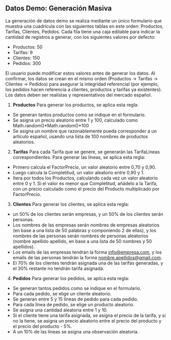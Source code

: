 ## Datos Demo: Generación Masiva

La generación de datos demo se realiza mediante un único formulario que muestra una cuadrícula con las siguientes tablas en este orden: Productos, Tarifas, Clientes, Pedidos. Cada fila tiene una caja editable para indicar la cantidad de registros a generar, con los siguientes valores por defecto:

- Productos: 50
- Tarifas: 9
- Clientes: 150
- Pedidos: 300

El usuario puede modificar estos valores antes de generar los datos. Al confirmar, los datos se crean en el mismo orden (Productos → Tarifas → Clientes → Pedidos) para asegurar la integridad referencial (por ejemplo, los pedidos hacen referencia a clientes, productos y tarifas ya existentes). Los datos deben ser realistas y representativos del mercado español.

1. **Productos**
Para generar los productos, se aplica esta regla:
- Se generan tantos productos como se indique en el formulario.
- Se asigna un precio aleatorio entre 1 y 100, calculado como Math.random()*Math.random()*100
- Se asigna un nombre que razonablemente pueda corresponder a un artículo español, usando una lista de 100 nombres de productos aleatorios. 
2. **Tarifas**
Para cada Tarifa que se genere, se generarán las TarifaLineas correspondientes. 
Para generar las líneas, se aplica esta regla:
- Primero calcula el FactorPrecio, un valor aleatorio entre 0,70 y 0,90.
- Luego calcula la Completitud, un valor aleatorio entre 0,90 y 1.
- Itera por todos los Productos, calculando cada vez un valor aleatorio entre 0 y 1. Si el valor es menor que Completitud, añádelo  a la Tarifa, con un precio calculado como el precio del Producto multiplicado por FactorPrecio.
3. **Clientes**
Para generar los clientes, se aplica esta regla:
- un 50% de los clientes serán empresas, y un 50% de los clientes serán personas.
- Los nombres de las empresas serán nombres de empresas aleatorios (en base a una lista de 50 palabras y componiendo 2 de ellas), y los nombres de las personas serán nombres de personas aleatorios (nombre apellido apellido, en base a una lista de 50 nombres y 50 apellidos).
- Los emails de las empresas tendrán la forma info@empresa.com, y los emails de las personas tendrán la forma nombre.apellidos@gmail.com.
- El 70% de los clientes tendrán asignada una de las tarifas generadas, y el 30% restante no tendrán tarifa asignada.
4. **Pedidos**
Para generar los pedidos, se aplica esta regla:
- Se generan tantos pedidos como se indique en el formulario.
- Para cada pedido, se elige un cliente aleatorio.
- Se generan entre 5 y 15 líneas de pedido para cada pedido.
- Para cada línea de pedido, se elige un producto aleatorio.
- Se asigna una cantidad aleatoria entre 1 y 10.
- Si el cliente tiene una tarifa asignada, se asigna el precio de la tarifa, y si no la tiene, se asigna un precio aleatorio entre el precio del producto y el precio del producto - 5%.
- A un 10% de las líneas se asigna una observación aleatoria.
